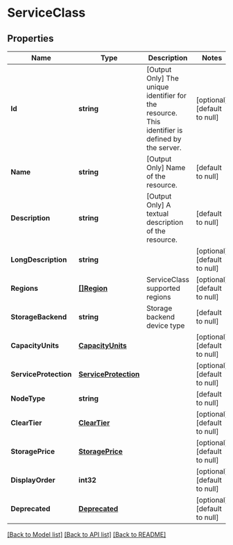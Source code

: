 # ServiceClass

## Properties
Name | Type | Description | Notes
------------ | ------------- | ------------- | -------------
**Id** | **string** | [Output Only] The unique identifier for the resource. This identifier is defined by the server. | [optional] [default to null]
**Name** | **string** | [Output Only] Name of the resource. | [default to null]
**Description** | **string** | [Output Only] A textual description of the resource. | [default to null]
**LongDescription** | **string** |  | [optional] [default to null]
**Regions** | [**[]Region**](region.md) | ServiceClass supported regions | [optional] [default to null]
**StorageBackend** | **string** | Storage backend device type | [default to null]
**CapacityUnits** | [**CapacityUnits**](capacityUnits.md) |  | [optional] [default to null]
**ServiceProtection** | [**ServiceProtection**](serviceProtection.md) |  | [optional] [default to null]
**NodeType** | **string** |  | [default to null]
**ClearTier** | [**ClearTier**](clearTier.md) |  | [optional] [default to null]
**StoragePrice** | [**StoragePrice**](storagePrice.md) |  | [optional] [default to null]
**DisplayOrder** | **int32** |  | [optional] [default to null]
**Deprecated** | [**Deprecated**](deprecated.md) |  | [optional] [default to null]

[[Back to Model list]](../README.md#documentation-for-models) [[Back to API list]](../README.md#documentation-for-api-endpoints) [[Back to README]](../README.md)


